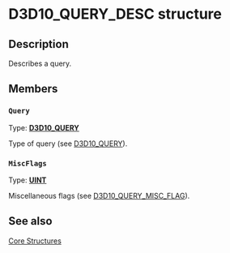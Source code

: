 # D3D10_QUERY_DESC structure

## Description

Describes a query.

## Members

### `Query`

Type: **[D3D10_QUERY](https://learn.microsoft.com/windows/desktop/api/d3d10/ne-d3d10-d3d10_query)**

Type of query (see [D3D10_QUERY](https://learn.microsoft.com/windows/desktop/api/d3d10/ne-d3d10-d3d10_query)).

### `MiscFlags`

Type: **[UINT](https://learn.microsoft.com/windows/desktop/WinProg/windows-data-types)**

Miscellaneous flags (see [D3D10_QUERY_MISC_FLAG](https://learn.microsoft.com/windows/desktop/api/d3d10/ne-d3d10-d3d10_query_misc_flag)).

## See also

[Core Structures](https://learn.microsoft.com/windows/desktop/direct3d10/d3d10-graphics-reference-d3d10-core-structures)